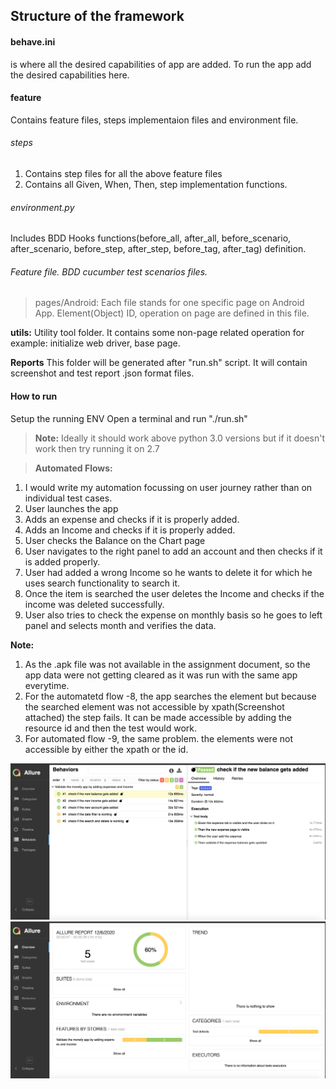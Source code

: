 ## Structure of the framework

#### behave.ini
is where all the desired capabilities of app are added. To run the app add the desired capabilities here.

#### feature
Contains feature files, steps implementaion files and environment file.

###### steps
1. Contains step files for all the above feature files
2. Contains all Given, When, Then, step implementation functions.

###### environment.py
Includes BDD Hooks functions(before_all, after_all, before_scenario, after_scenario, before_step, after_step, before_tag, after_tag) definition.

###### Feature file. BDD cucumber test scenarios files.
> pages/Android: Each file stands for one specific page on Android App. Element(Object) ID, operation on page are defined in this file.


**utils:** Utility tool folder. It contains some non-page related operation for example: initialize web driver, base page.

**Reports**
This folder will be generated after "run.sh" script. It will contain screenshot and test report .json format files.

#### How to run
Setup the running ENV
Open a terminal and run "./run.sh"

> **Note:** Ideally it should work above python 3.0 versions but if it doesn't work then try running it on 2.7

> **Automated Flows:**
1. I would write my automation focussing on user journey rather than on individual test cases.
2. User launches the app
3. Adds an expense and checks if it is properly added.
4. Adds an Income and checks if it is properly added.
5. User checks the Balance on the Chart page
6. User navigates to the right panel to add an account and then checks if it is added properly.
7. User had added a wrong Income so he wants to delete it for which he uses search functionality to search it.
8. Once the item is searched the user deletes the Income and checks if the income was deleted successfully.
9. User also tries to check the expense on monthly basis so he goes to left panel and selects month and verifies the data.

**Note:** 
1. As the .apk file was not available in the assignment document, so the app data were not getting cleared as it was run with the same app everytime. 
2. For the automatetd flow -8, the app searches the element but because the searched element was not accessible by xpath(Screenshot attached) the step fails. It can be made accessible by adding the resource id and then the test would work.
3. For automated flow -9, the same problem. the elements were not accessible by either the xpath or the id.

![Alt text](/./screenshots/ScreenshotReport1.png?raw=true "Dashboard")
![Alt text](/./screenshots/ScreenshotReport2.png?raw=true "Dashboard")




